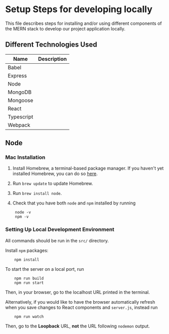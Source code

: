 # **Setup Steps for developing locally**

This file describes steps for installing and/or using different components of
the MERN stack to develop our project application locally.

## **Different Technologies Used**
Name | Description
--- | ---
Babel | 
Express | 
Node | 
MongoDB | 
Mongoose | 
React | 
Typescript | 
Webpack | 

## **Node**

### **Mac Installation**

1. Install Homebrew, a terminal-based package manager. If you haven't yet
    installed Homebrew, you can do so [here](https://brew.sh/).
2. Run `brew update` to update Homebrew.
3. Run `brew install node`.
4. Check that you have both `node` and `npm` installed by running

        node -v
        npm -v

### **Setting Up Local Development Environment**

All commands should be run in the `src/` directory.

Install `npm` packages:

        npm install

To start the server on a local port, run

        npm run build
        npm run start

Then, in your browser, go to the localhost URL printed in the terminal.

Alternatively, if you would like to have the browser automatically refresh
when you save changes to React components and `server.js`, instead run

        npm run watch

Then, go to the **Loopback** URL, **not** the URL following `nodemon` output.
